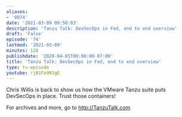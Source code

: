 ```yaml
---
aliases:
- '0074'
date: '2021-03-09 09:58:03'
description: 'Tanzu Talk: DevSecOps in Fed, end to end overview'
draft: 'False'
episode: '74'
lastmod: '2021-03-09'
minutes: 120
publishdate: '2020-04-01T00:00:00-07:00'
title: 'Tanzu Talk: DevSecOps in Fed, end to end overview'
type: tv-episode
youtube: rjB1Fe9N3gE
---
```


Chris Willis is back to show us how the VMware Tanzu suite puts DevSecOps in place. Trust those containers!

For archives and more,  go to http://TanzuTalk.com